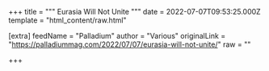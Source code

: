 
+++
title = """
Eurasia Will Not Unite
"""
date = 2022-07-07T09:53:25.000Z
template = "html_content/raw.html"

[extra]
feedName = "Palladium"
author = "Various"
originalLink = "https://palladiummag.com/2022/07/07/eurasia-will-not-unite/"
raw = ""

+++

